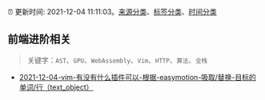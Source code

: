 :alarm_clock: 更新时间: 2021-12-04 11:11:03。[来源分类](../README.md)、[标签分类](../TAGS.md)、[时间分类](../TIMELINE.md)

## 前端进阶相关


> 关键字：`AST`、`GPU`、`WebAssembly`、`Vim`、`HTTP`、`算法`、`全栈`



- [2021-12-04-vim-有没有什么插件可以-根据-easymotion-吸取/替换-目标的单词/行（text_object）](https://www.v2ex.com/t/820014) 